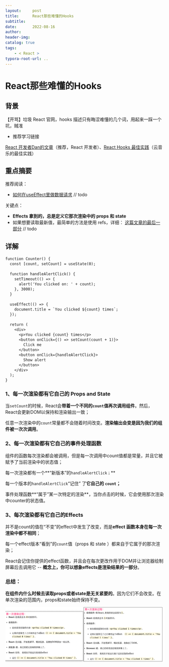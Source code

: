 ```yaml
---
layout:     post
title:      React那些难懂的Hooks
subtitle:  
date:       2022-08-16
author:     
header-img: 
catalog: true
tags:
    - < React >
typora-root-url: ..
---
```


# React那些难懂的Hooks

## 背景

【开骂】垃圾 React 官网，hooks 描述只有晦涩难懂的几个词，用起来一踩一个坑，贼准

- 推荐学习链接

[React 开发者Dan的文章](https://overreacted.io/zh-hans/a-complete-guide-to-useeffect/)（推荐，React 开发者）、[React Hooks 最佳实践](https://juejin.cn/post/6844904165500518414)（云音乐的最佳实践）



## 重点摘要

推荐阅读：

- [如何在useEffect里做数据请求](https://www.robinwieruch.de/react-hooks-fetch-data/) // todo

关键点：

- **Effects 拿到的，总是定义它那次渲染中的 props 和 state**
- 如果想要读取最新值，最简单的方法是使用 refs，详细： [这篇文章的最后一部分](https://overreacted.io/how-are-function-components-different-from-classes/) // todo



## 详解

```react
function Counter() {
  const [count, setCount] = useState(0);
  
  function handleAlertClick() {
    setTimeout(() => {
      alert('You clicked on: ' + count);
    }, 3000);
  }
  
  useEffect(() => {
    document.title = `You clicked ${count} times`;
  });

  return (
    <div>
      <p>You clicked {count} times</p>
      <button onClick={() => setCount(count + 1)}>
        Click me
      </button>
      <button onClick={handleAlertClick}>
        Show alert
      </button>
    </div>
  );
}
```

### 1、每一次渲染都有它自己的 Props and State

当`setCount`的时候，React会**带着一个不同的`count`值再次调用组件**。然后，React会更新DOM以保持和渲染输出一致；

任意一次渲染中的`count`常量都不会随着时间改变。**渲染输出会变是因为我们的组件被一次次调用**。



### 2、每一次渲染都有它自己的事件处理函数

组件的函数每次渲染都会被调用，但是每一次调用中count值都是常量，并且它被赋予了当前渲染中的状态值；

每一次渲染都有一个**“新版本”的`handleAlertClick；`**

每一个版本的`handleAlertClick`“记住” 了**它自己的 `count`；**

事件处理函数**“属于”某一次特定的渲染**，当你点击的时候，它会使用那次渲染中counter的状态值。



### 3、每次渲染都有它自己的Effects

并不是count的值在“不变”的effect中发生了改变，而是**effect 函数本身在每一次渲染中都不相同**；

每一个effect版本“看到”的`count`值（props 和 state ）都来自于它属于的那次渲染；

React会记住你提供的effect函数，并且会在每次更改作用于DOM并让浏览器绘制屏幕后去调用它 -- **概念上，你可以想象effects是渲染结果的一部分**。



### 总结：

**在组件内什么时候去读取props或者state是无关紧要的**。因为它们不会改变。在单次渲染的范围内，props和state始终保持不变。

<img src="/../img/assets_2019/:Users:haoling:Library:Application Support:typora-user-images:image-20220822213608238.png" alt="image-20220822213608238" style="zoom:80%;" />









